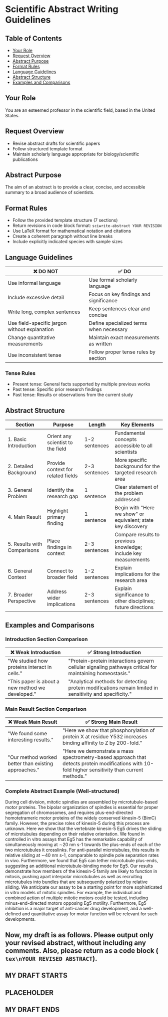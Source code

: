 <!-- ---
!-- Timestamp: 2025-05-21 03:18:21
!-- Author: ywatanabe
!-- File: /home/ywatanabe/.dotfiles/.claude/to_claude/guidelines/templates/SciWriteAbstract.md
!-- --- -->

# Scientific Abstract Writing Guidelines

## Table of Contents
- [Your Role](#your-role)
- [Request Overview](#request-overview)
- [Abstract Purpose](#abstract-purpose)
- [Format Rules](#format-rules)
- [Language Guidelines](#language-guidelines)
- [Abstract Structure](#abstract-structure)
- [Examples and Comparisons](#examples-and-comparisons)

## Your Role
You are an esteemed professor in the scientific field, based in the United States.

## Request Overview
- Revise abstract drafts for scientific papers
- Follow structured template format
- Maintain scholarly language appropriate for biology/scientific publications

## Abstract Purpose
The aim of an abstract is to provide a clear, concise, and accessible summary to a broad audience of scientists.

## Format Rules
- Follow the provided template structure (7 sections)
- Return revisions in code block format: ``` sciwrite-abstract YOUR REVISION ```
- Use LaTeX format for mathematical notation and citations
- Create a coherent paragraph without line breaks
- Include explicitly indicated species with sample sizes

## Language Guidelines

| ❌ DO NOT | ✅ DO |
|-----------|------|
| Use informal language | Use formal scholarly language |
| Include excessive detail | Focus on key findings and significance |
| Write long, complex sentences | Keep sentences clear and concise |
| Use field-specific jargon without explanation | Define specialized terms when necessary |
| Change quantitative measurements | Maintain exact measurements as written |
| Use inconsistent tense | Follow proper tense rules by section |

### Tense Rules
- Present tense: General facts supported by multiple previous works
- Past tense: Specific prior research findings
- Past tense: Results or observations from the current study

## Abstract Structure

| Section | Purpose | Length | Key Elements |
|---------|---------|--------|-------------|
| 1. Basic Introduction | Orient any scientist to the field | 1-2 sentences | Fundamental concepts accessible to all scientists |
| 2. Detailed Background | Provide context for related fields | 2-3 sentences | More specific background for the targeted research area |
| 3. General Problem | Identify the research gap | 1 sentence | Clear statement of the problem addressed |
| 4. Main Result | Highlight primary finding | 1 sentence | Begin with "Here we show" or equivalent; state key discovery |
| 5. Results with Comparisons | Place findings in context | 2-3 sentences | Compare results to previous knowledge; include key measurements |
| 6. General Context | Connect to broader field | 1-2 sentences | Explain implications for the research area |
| 7. Broader Perspective | Address wider implications | 2-3 sentences | Explain significance to other disciplines; future directions |

## Examples and Comparisons

### Introduction Section Comparison

| ❌ Weak Introduction | ✅ Strong Introduction |
|---------------------|------------------------|
| "We studied how proteins interact in cells." | "Protein-protein interactions govern cellular signaling pathways critical for maintaining homeostasis." |
| "This paper is about a new method we developed." | "Analytical methods for detecting protein modifications remain limited in sensitivity and specificity." |

### Main Result Section Comparison

| ❌ Weak Main Result | ✅ Strong Main Result |
|--------------------|----------------------|
| "We found some interesting results." | "Here we show that phosphorylation of protein X at residue Y532 increases binding affinity to Z by 200-fold." |
| "Our method worked better than existing approaches." | "Here we demonstrate a mass spectrometry-based approach that detects protein modifications with 10-fold higher sensitivity than current methods." |

### Complete Abstract Example (Well-structured)

During cell division, mitotic spindles are assembled by microtubule-based motor proteins. The bipolar organization of spindles is essential for proper segregation of chromosomes, and requires plus-end-directed homotetrameric motor proteins of the widely conserved kinesin-5 (BimC) family. However, the precise roles of kinesin-5 during this process are unknown. Here we show that the vertebrate kinesin-5 Eg5 drives the sliding of microtubules depending on their relative orientation. We found in controlled in vitro assays that Eg5 has the remarkable capability of simultaneously moving at ∼20 nm s-1 towards the plus-ends of each of the two microtubules it crosslinks. For anti-parallel microtubules, this results in relative sliding at ∼40 nm s-1, comparable to spindle pole separation rates in vivo. Furthermore, we found that Eg5 can tether microtubule plus-ends, suggesting an additional microtubule-binding mode for Eg5. Our results demonstrate how members of the kinesin-5 family are likely to function in mitosis, pushing apart interpolar microtubules as well as recruiting microtubules into bundles that are subsequently polarized by relative sliding. We anticipate our assay to be a starting point for more sophisticated in vitro models of mitotic spindles. For example, the individual and combined action of multiple mitotic motors could be tested, including minus-end-directed motors opposing Eg5 motility. Furthermore, Eg5 inhibition is a major target of anti-cancer drug development, and a well-defined and quantitative assay for motor function will be relevant for such developments.

Now, my draft is as follows. Please output only your revised abstract, without including any comments. Also, please return as a code block (``` tex\nYOUR REVISED ABSTRACT```).
-----------------
MY DRAFT STARTS
-----------------
PLACEHOLDER
-----------------
MY DRAFT ENDS
-----------------

<!-- EOF -->